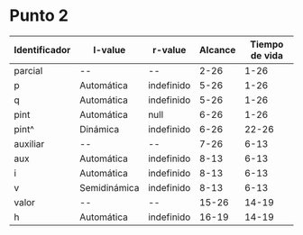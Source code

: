 # Punto 2

|Identificador | l-value | r-value | Alcance | Tiempo de vida |
|------------- |-------- |---------| --------| ---------------|
|parcial|--|--|2-26|1-26|
|p|Automática|indefinido|5-26|1-26|
|q|Automática|indefinido|5-26|1-26|
|pint|Automática|null|6-26|1-26|
|pint^|Dinámica|indefinido|6-26|22-26|
|auxiliar|--|--|7-26|6-13|
|aux|Automática|indefinido|8-13|6-13|
|i|Automática|indefinido|8-13|6-13|
|v|Semidinámica|indefinido|8-13|6-13|
|valor|--|--|15-26|14-19|
|h|Automática|indefinido|16-19|14-19|